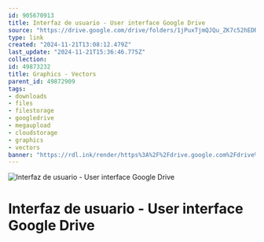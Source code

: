 ```yaml
---
id: 905670913
title: Interfaz de usuario - User interface Google Drive
source: "https://drive.google.com/drive/folders/1jPuxTjmQJQu_ZK7c52hEDR0eu5OE6lEM?usp=sharing"
type: link
created: "2024-11-21T13:08:12.479Z"
last_update: "2024-11-21T15:36:46.775Z"
collection:
id: 49873232
title: Graphics - Vectors
parent_id: 49872909
tags:
- downloads
- files
- filestorage
- googledrive
- megaupload
- cloudstorage
- graphics
- vectors
banner: "https://rdl.ink/render/https%3A%2F%2Fdrive.google.com%2Fdrive%2Ffolders%2F1jPuxTjmQJQu_ZK7c52hEDR0eu5OE6lEM%3Fusp%3Dsharing"
---
```


![Interfaz de usuario - User interface Google Drive](https://rdl.ink/render/https%3A%2F%2Fdrive.google.com%2Fdrive%2Ffolders%2F1jPuxTjmQJQu_ZK7c52hEDR0eu5OE6lEM%3Fusp%3Dsharing)

# Interfaz de usuario - User interface Google Drive

